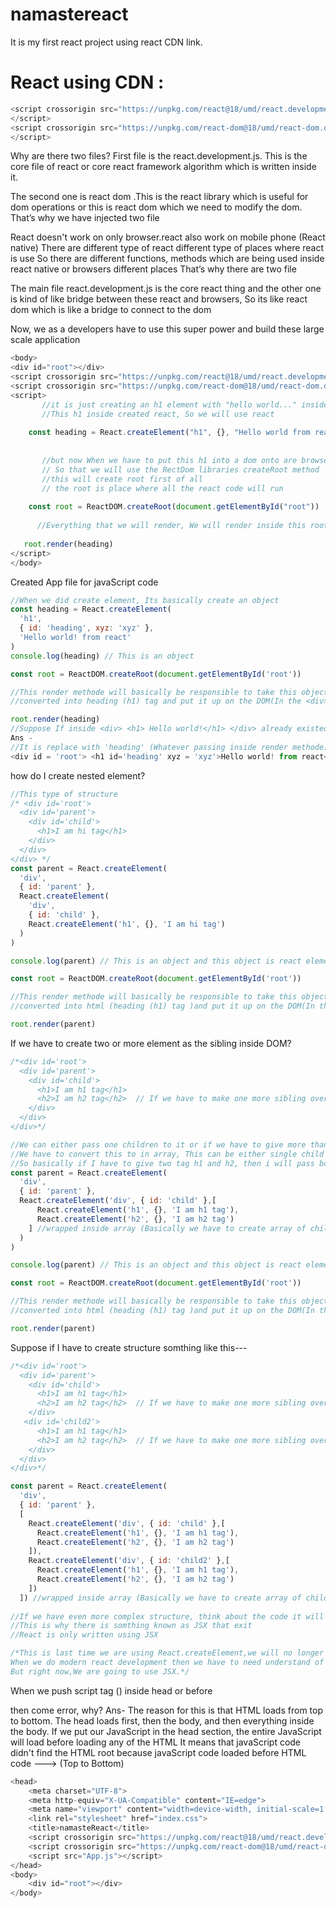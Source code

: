 # namastereact
It is my first react project using react CDN link.
# React using CDN :
```js
<script crossorigin src="https://unpkg.com/react@18/umd/react.development.js">
</script>
<script crossorigin src="https://unpkg.com/react-dom@18/umd/react-dom.development.js">
</script>
```
Why are there two files?
First file is the react.development.js. This is the core file of react or core react framework algorithm which is written inside it.

The second one is react dom .This is the react library which is useful for dom operations or this is react dom which we need to modify the dom.
That’s why we have injected two file

React doesn't work on only browser.react also work on mobile phone (React native)
There are different type of react different type of places where  react is use
So there are different functions, methods which are being used inside react native or browsers different places That’s why there are two file

The main file react.development.js is the core react thing and the other one is kind of like bridge between these react and browsers, So its like react dom which is like a bridge to connect to the dom

Now, we as a developers have to use this super power and build these large scale application
```js
<body>
<div id="root"></div>
<script crossorigin src="https://unpkg.com/react@18/umd/react.development.js"></script>
<script crossorigin src="https://unpkg.com/react-dom@18/umd/react-dom.development.js"></script>
<script>
       //it is just creating an h1 element with "hello world..." inside react, That is a core react thing
       //This h1 inside created react, So we will use react
 
    const heading = React.createElement("h1", {}, "Hello world from react")
    
       
       //but now When we have to put this h1 into a dom onto are browsers
       // So that we will use the RectDom libraries createRoot method
       //this will create root first of all
       // the root is place where all the react code will run
      
    const root = ReactDOM.createRoot(document.getElementById("root"))
     
      //Everything that we will render, We will render inside this root
    
   root.render(heading)
</script>
</body>
```
Created App file for javaScript code 
```js
//When we did create element, Its basically create an object
const heading = React.createElement(
  'h1',
  { id: 'heading', xyz: 'xyz' },
  'Hello world! from react'
)
console.log(heading) // This is an object

const root = ReactDOM.createRoot(document.getElementById('root'))

//This render methode will basically be responsible to take this object and put it up
//converted into heading (h1) tag and put it up on the DOM(In the <div></div>)

root.render(heading)
//Suppose If inside <div> <h1> Hello world!</h1> </div> already existed element (h1) when I am rendering 'heading' inside 'div' then what will happen?
Ans -
//It is replace with 'heading' (Whatever passing inside render methode) element whatever already existed inside 'root'--->>
<div id = 'root'> <h1 id='heading' xyz = 'xyz'>Hello world! from react</h1> </div>
```
how do I create nested element?
```js
//This type of structure
/* <div id='root'>
  <div id='parent'>
    <div id='child'>
      <h1>I am hi tag</h1>
    </div>
  </div>
</div> */
const parent = React.createElement(
  'div',
  { id: 'parent' },
  React.createElement(
    'div',
    { id: 'child' },
    React.createElement('h1', {}, 'I am hi tag')
  )
)

console.log(parent) // This is an object and this object is react element

const root = ReactDOM.createRoot(document.getElementById('root'))

//This render methode will basically be responsible to take this object and put it up
//converted into html (heading (h1) tag )and put it up on the DOM(In the <div></div>)

root.render(parent)
```
If we have to create two or more element as the sibling inside DOM?
```js
/*<div id='root'>
  <div id='parent'>
    <div id='child'>
      <h1>I am h1 tag</h1>
      <h2>I am h2 tag</h2>  // If we have to make one more sibling over here
    </div>
  </div>
</div>*/

//We can either pass one children to it or if we have to give more than one children
//We have to convert this to in array, This can be either single child or an array of different children
//So basically if I have to give two tag h1 and h2, then i will pass both tag inside array or wrapped inside array
const parent = React.createElement(
  'div',
  { id: 'parent' },
  React.createElement('div', { id: 'child' },[
      React.createElement('h1', {}, 'I am h1 tag'),
      React.createElement('h2', {}, 'I am h2 tag')
    ] //wrapped inside array (Basically we have to create array of childrens)
  )
)

console.log(parent) // This is an object and this object is react element

const root = ReactDOM.createRoot(document.getElementById('root'))

//This render methode will basically be responsible to take this object and put it up
//converted into html (heading (h1) tag )and put it up on the DOM(In the <div></div>)

root.render(parent)
```
Suppose if I have to create structure somthing like this---
```js
/*<div id='root'>
  <div id='parent'>
    <div id='child'>
      <h1>I am h1 tag</h1>
      <h2>I am h2 tag</h2>  // If we have to make one more sibling over here
    </div>
   <div id='child2'>
      <h1>I am h1 tag</h1>
      <h2>I am h2 tag</h2>  // If we have to make one more sibling over here
    </div>
  </div>
</div>*/

const parent = React.createElement(
  'div',
  { id: 'parent' },
  [
    React.createElement('div', { id: 'child' },[
      React.createElement('h1', {}, 'I am h1 tag'),
      React.createElement('h2', {}, 'I am h2 tag')
    ]),
    React.createElement('div', { id: 'child2' },[
      React.createElement('h1', {}, 'I am h1 tag'),
      React.createElement('h2', {}, 'I am h2 tag')
    ])
  ]) //wrapped inside array (Basically we have to create array of childrens)
  
//If we have even more complex structure, think about the code it will become later on its very complicated 
//This is why there is somthing known as JSX that exit
//React is only written using JSX

/*This is last time we are using React.createElement,we will no longer using React.createElement,but I wanted to show you to the core of React this is how we create h1 element, div or ... inside react.
When we do modern react development then we have to need understand of react core thing,
But right now,We are going to use JSX.*/
```
When we push script tag (<script src="App.js"> </script>) inside head or before <div id = "root"> </div> then come error, why?
Ans- The reason for this is that HTML loads from top to bottom. The head loads first, then the body, and then everything inside the body. If we put our JavaScript in the head section, the entire JavaScript will load before loading any of the HTML
It means that javaScript code didn't find the HTML root because javaScript code loaded before HTML code ---> (Top to Bottom)
```js
<head>
    <meta charset="UTF-8">
    <meta http-equiv="X-UA-Compatible" content="IE=edge">
    <meta name="viewport" content="width=device-width, initial-scale=1.0">
    <link rel="stylesheet" href="index.css">
    <title>namasteReact</title>
    <script crossorigin src="https://unpkg.com/react@18/umd/react.development.js"></script>
    <script crossorigin src="https://unpkg.com/react-dom@18/umd/react-dom.development.js"></script>
    <script src="App.js"></script>
</head>
<body>
    <div id="root"></div>
</body>
```
